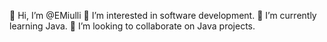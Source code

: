 👋 Hi, I’m @EMiulli
👀 I’m interested in software development.
🌱 I’m currently learning Java.
💞️ I’m looking to collaborate on Java projects.


<!---
EricMiulli/EricMiulli is a ✨ special ✨ repository because its `README.md` (this file) appears on your GitHub profile.
You can click the Preview link to take a look at your changes.
--->
